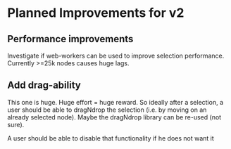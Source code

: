 # Planned Improvements for v2

## Performance improvements

Investigate if web-workers can be used to improve selection performance. Currently >=25k nodes causes huge lags.

## Add drag-ability

This one is huge. Huge effort = huge reward. So ideally after a selection, a user should be able to dragNdrop the selection (i.e. by moving on an already selected node). Maybe the dragNdrop library can be re-used (not sure).

A user should be able to disable that functionality if he does not want it
